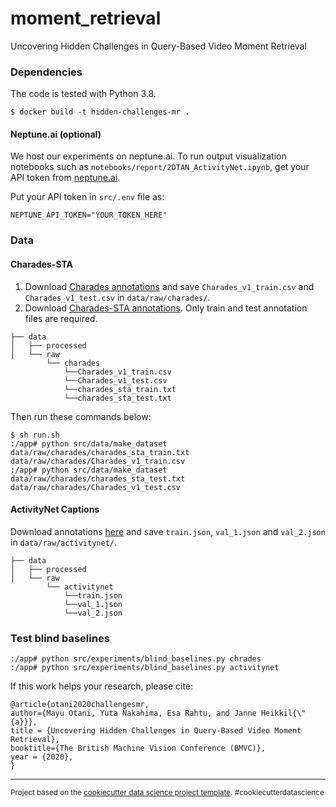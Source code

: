 moment_retrieval
==============================

Uncovering Hidden Challenges in Query-Based Video Moment Retrieval

### Dependencies

The code is tested with Python 3.8.

```shell
$ docker build -t hidden-challenges-mr .
```

#### Neptune.ai (optional)

We host our experiments on neptune.ai.
To run output visualization notebooks such as `notebooks/report/2DTAN_ActivityNet.ipynb`, get your API token from [neptune.ai](https://docs.neptune.ai/).

Put your API token in `src/.env` file as:
```:src/.env
NEPTUNE_API_TOKEN="YOUR_TOKEN_HERE"
```

### Data

#### Charades-STA

1. Download [Charades annotations](http://ai2-website.s3.amazonaws.com/data/Charades.zip) and save `Charades_v1_train.csv` and `Charades_v1_test.csv` in `data/raw/charades/`.
2. Download [Charades-STA annotations](https://github.com/jiyanggao/TALL#charades-sta-anno-download). Only train and test annotation files are required.

```
├── data
│   ├── processed
│   └── raw
        └── charades
            └──Charades_v1_train.csv
            └──Charades_v1_test.csv
            └──charades_sta_train.txt
            └──charades_sta_test.txt
```

Then run these commands below:

```shell
$ sh run.sh
:/app# python src/data/make_dataset data/raw/charades/charades_sta_train.txt data/raw/charades/Charades_v1_train.csv
:/app# python src/data/make_dataset data/raw/charades/charades_sta_test.txt data/raw/charades/Charades_v1_test.csv
```

#### ActivityNet Captions
Download annotations [here](https://cs.stanford.edu/people/ranjaykrishna/densevid/captions.zip) and save `train.json`, `val_1.json` and `val_2.json` in `data/raw/activitynet/`.

```
├── data
│   ├── processed
│   └── raw
        └── activitynet
            └──train.json
            └──val_1.json
            └──val_2.json
```

### Test blind baselines

```shell
:/app# python src/experiments/blind_baselines.py chrades
:/app# python src/experiments/blind_baselines.py activitynet
```

If this work helps your research, please cite:
```
@article{otani2020challengesmr,
author={Mayu Otani, Yuta Nakahima, Esa Rahtu, and Janne Heikkil{\"{a}}},
title = {Uncovering Hidden Challenges in Query-Based Video Moment Retrieval},
booktitle={The British Machine Vision Conference (BMVC)},
year = {2020},
}
```

--------

<p><small>Project based on the <a target="_blank" href="https://drivendata.github.io/cookiecutter-data-science/">cookiecutter data science project template</a>. #cookiecutterdatascience</small></p>
